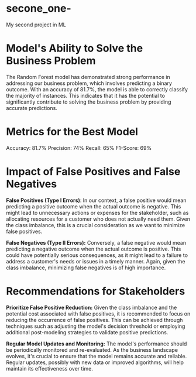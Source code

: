 # secone_one-
My second project in ML
# Model's Ability to Solve the Business Problem
The Random Forest model has demonstrated strong performance in addressing our business problem, which involves predicting a binary outcome. With an accuracy of 81.7%, the model is able to correctly classify the majority of instances. This indicates that it has the potential to significantly contribute to solving the business problem by providing accurate predictions.

# Metrics for the Best Model
Accuracy: 81.7%
Precision: 74%
Recall: 65%
F1-Score: 69% 

# Impact of False Positives and False Negatives
**False Positives (Type I Errors)**: In our context, a false positive would mean predicting a positive outcome when the actual outcome is negative. This might lead to unnecessary actions or expenses for the stakeholder, such as allocating resources for a customer who does not actually need them. Given the class imbalance, this is a crucial consideration as we want to minimize false positives.

**False Negatives (Type II Errors):** Conversely, a false negative would mean predicting a negative outcome when the actual outcome is positive. This could have potentially serious consequences, as it might lead to a failure to address a customer's needs or issues in a timely manner. Again, given the class imbalance, minimizing false negatives is of high importance.

# Recommendations for Stakeholders 
**Prioritize False Positive Reduction:** Given the class imbalance and the potential cost associated with false positives, it is recommended to focus on reducing the occurrence of false positives. This can be achieved through techniques such as adjusting the model's decision threshold or employing additional post-modeling strategies to validate positive predictions.

**Regular Model Updates and Monitoring:** The model's performance should be periodically monitored and re-evaluated. As the business landscape evolves, it's crucial to ensure that the model remains accurate and reliable. Regular updates, possibly with new data or improved algorithms, will help maintain its effectiveness over time.

